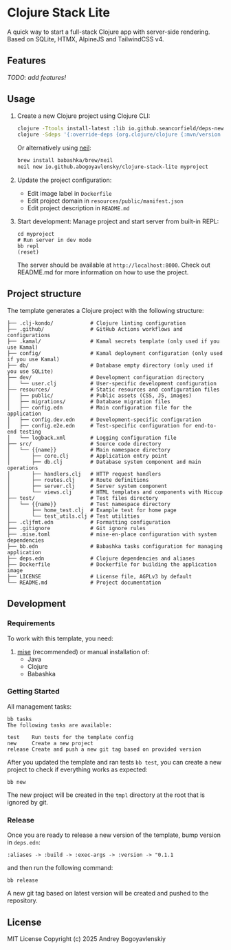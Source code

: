 # Clojure Stack Lite

A quick way to start a full-stack Clojure app with server-side rendering.
Based on SQLite, HTMX, AlpineJS and TailwindCSS v4.

## Features

_TODO: add features!_

## Usage

1. Create a new Clojure project using Clojure CLI:
   ```bash
   clojure -Ttools install-latest :lib io.github.seancorfield/deps-new :as new
   clojure -Sdeps '{:override-deps {org.clojure/clojure {:mvn/version "1.12.0"}}}' -Tnew create :template io.github.abogoyavlensky/clojure-stack-lite :name myproject
   ```

   Or alternatively using [neil](https://github.com/babashka/neil):

   ```bash
   brew install babashka/brew/neil
   neil new io.github.abogoyavlensky/clojure-stack-lite myproject
   ```

2. Update the project configuration:
    - Edit image label in `Dockerfile`
    - Edit project domain in `resources/public/manifest.json`
    - Edit project description in `README.md`

3. Start development:
   Manage project and start server from built-in REPL:
   ```shell
   cd myproject
   # Run server in dev mode
   bb repl 
   (reset)
   ```
   
   The server should be available at `http://localhost:8000`.
   Check out README.md for more information on how to use the project.

## Project structure

The template generates a Clojure project with the following structure:

```
├── .clj-kondo/            # Clojure linting configuration
├── .github/               # GitHub Actions workflows and configurations
├── .kamal/                # Kamal secrets template (only used if you use Kamal)
├── config/                # Kamal deployment configuration (only used if you use Kamal)
├── db/                    # Database empty directory (only used if you use SQLite)
├── dev/                   # Development configuration directory
│   └── user.clj           # User-specific development configuration
├── resources/             # Static resources and configuration files
│   ├── public/            # Public assets (CSS, JS, images)
│   ├── migrations/        # Database migration files
│   ├── config.edn         # Main configuration file for the application
│   ├── config.dev.edn     # Development-specific configuration
│   ├── config.e2e.edn     # Test-specific configuration for end-to-end testing
│   └── logback.xml        # Logging configuration file
├── src/                   # Source code directory
│   └── {{name}}           # Main namespace directory
│       ├── core.clj       # Application entry point
│       ├── db.clj         # Database system component and main operations
│       ├── handlers.clj   # HTTP request handlers
│       ├── routes.clj     # Route definitions
│       ├── server.clj     # Server system component
│       └── views.clj      # HTML templates and components with Hiccup
├── test/                  # Test files directory
│   └── {{name}}           # Test namespace directory
│       ├── home_test.clj  # Example test for home page
│       └── test_utils.clj # Test utilities
├── .cljfmt.edn            # Formatting configuration
├── .gitignore             # Git ignore rules
├── .mise.toml             # mise-en-place configuration with system dependencies
├── bb.edn                 # Babashka tasks configuration for managing application
├── deps.edn               # Clojure dependencies and aliases
├── Dockerfile             # Dockerfile for building the application image
├── LICENSE                # License file, AGPLv3 by default
└── README.md              # Project documentation
```

## Development

### Requirements

To work with this template, you need:

1. [mise](https://mise.jdx.dev/) (recommended) or manual installation of:
    - Java
    - Clojure
    - Babashka

### Getting Started

All management tasks:
```shell
bb tasks
The following tasks are available:

test    Run tests for the template config
new     Create a new project
release Create and push a new git tag based on provided version
```

After you updated the template and ran tests `bb test`, you can create a new project to check if everything works as expected:

```shell
bb new
```
The new project will be created in the `tmpl` directory at the root that is ignored by git.

### Release

Once you are ready to release a new version of the template, bump version in `deps.edn`:

```
:aliases -> :build -> :exec-args -> :version -> "0.1.1
```

and then run the following command:

```shell
bb release 
```

A new git tag based on latest version will be created and pushed to the repository.

## License
MIT License
Copyright (c) 2025 Andrey Bogoyavlenskiy
